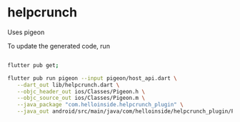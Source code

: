 # helpcrunch

Uses pigeon

To update the generated code, run

```bash

flutter pub get;

flutter pub run pigeon --input pigeon/host_api.dart \
   --dart_out lib/helpcrunch.dart \
   --objc_header_out ios/Classes/Pigeon.h \
   --objc_source_out ios/Classes/Pigeon.m \
   --java_package "com.helloinside.helpcrunch_plugin" \
   --java_out android/src/main/java/com/helloinside/helpcrunch_plugin/Pigeon.java
```